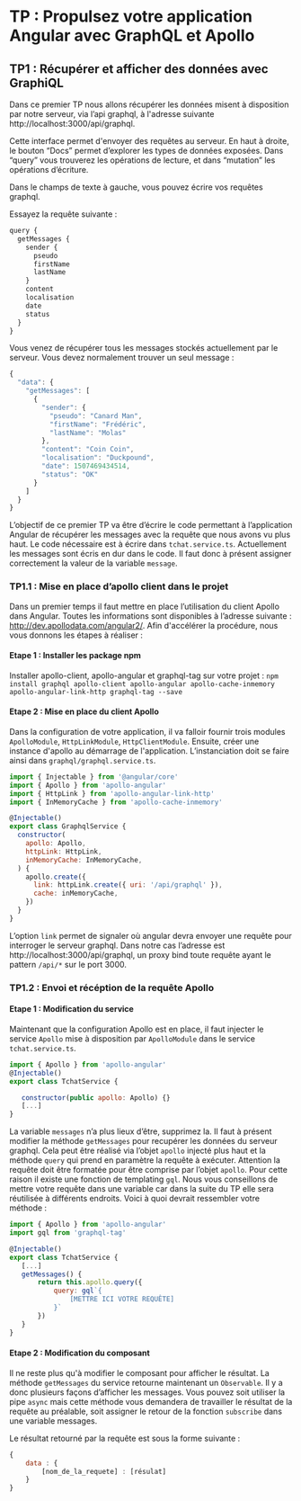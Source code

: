 # TP : Propulsez votre application Angular avec GraphQL et Apollo

## TP1 : Récupérer et afficher des données avec GraphiQL

Dans ce premier TP nous allons récupérer les données misent à disposition par notre serveur, via l’api graphql, à l'adresse suivante http://localhost:3000/api/graphql.

Cette interface permet d'envoyer des requêtes au serveur. En haut à droite, le bouton “Docs” permet d’explorer les types de données exposées. Dans “query” vous trouverez les opérations de lecture, et dans “mutation” les opérations d’écriture.

Dans le champs de texte à gauche, vous pouvez écrire vos requêtes graphql.

Essayez la requête suivante :

```javascript
query {
  getMessages {
    sender {
      pseudo
      firstName
      lastName
    }
    content
    localisation
    date
    status
  }
}
```

Vous venez de récupérer tous les messages stockés actuellement par le serveur. Vous devez normalement trouver un seul message :

```javascript
{
  "data": {
    "getMessages": [
      {
        "sender": {
          "pseudo": "Canard Man",
          "firstName": "Frédéric",
          "lastName": "Molas"
        },
        "content": "Coin Coin",
        "localisation": "Duckpound",
        "date": 1507469434514,
        "status": "OK"
      }
    ]
  }
}
```

L’objectif de ce premier TP va être d’écrire le code permettant à l’application Angular de récupérer les messages avec la requête que nous avons vu plus haut. Le code nécessaire est à écrire dans `tchat.service.ts`. Actuellement les messages sont écris en dur dans le code. Il faut donc à présent assigner correctement la valeur de la variable `message`.

### TP1.1 : Mise en place d’apollo client dans le projet

Dans un premier temps il faut mettre en place l’utilisation du client Apollo dans Angular. Toutes les informations sont disponibles à l’adresse suivante : http://dev.apollodata.com/angular2/. Afin d'accélérer la procédure, nous vous donnons les étapes à réaliser :

#### Etape 1 : Installer les package npm

Installer apollo-client, apollo-angular et graphql-tag sur votre projet : `npm install graphql apollo-client apollo-angular apollo-cache-inmemory apollo-angular-link-http graphql-tag --save`

#### Etape 2 : Mise en place du client Apollo

Dans la configuration de votre application, il va falloir fournir trois modules `ApolloModule`, `HttpLinkModule`, `HttpClientModule`. Ensuite, créer une instance d'apollo au démarrage de l'application. L’instanciation doit se faire ainsi dans `graphql/graphql.service.ts`.

```javascript
import { Injectable } from '@angular/core'
import { Apollo } from 'apollo-angular'
import { HttpLink } from 'apollo-angular-link-http'
import { InMemoryCache } from 'apollo-cache-inmemory'

@Injectable()
export class GraphqlService {
  constructor(
    apollo: Apollo,
    httpLink: HttpLink,
    inMemoryCache: InMemoryCache,
  ) {
    apollo.create({
      link: httpLink.create({ uri: '/api/graphql' }),
      cache: inMemoryCache,
    })
  }
}
```

L’option `link` permet de signaler où angular devra envoyer une requête pour interroger le serveur graphql. Dans notre cas l’adresse est http://localhost:3000/api/graphql, un proxy bind toute requête ayant le pattern `/api/*` sur le port 3000.

### TP1.2 : Envoi et récéption de la requête Apollo

#### Etape 1 : Modification du service

Maintenant que la configuration Apollo est en place, il faut injecter le service `Apollo` mise à disposition par `ApolloModule` dans le service `tchat.service.ts`.

```javascript
import { Apollo } from 'apollo-angular'
@Injectable()
export class TchatService {

   constructor(public apollo: Apollo) {}
   [...]
}
```

La variable `messages` n’a plus lieux d’être, supprimez la. Il faut à présent modifier la méthode `getMessages` pour recupérer les données du serveur graphql. Cela peut être réalisé via l’objet `apollo` injecté plus haut et la méthode `query` qui prend en paramètre la requête à exécuter. Attention la requête doit être formatée pour être comprise par l’objet `apollo`. Pour cette raison il existe une fonction de templating `gql`. Nous vous conseillons de mettre votre requête dans une variable car dans la suite du TP elle sera réutilisée à différents endroits. Voici à quoi devrait ressembler votre méthode :

```javascript
import { Apollo } from 'apollo-angular'
import gql from 'graphql-tag'

@Injectable()
export class TchatService {
   [...]
   getMessages() {
       return this.apollo.query({
           query: gql`{
               [METTRE ICI VOTRE REQUÊTE]
           }`
       })
   }
}
```

#### Etape 2 : Modification du composant

Il ne reste plus qu'à modifier le composant pour afficher le résultat. La méthode `getMessages` du service retourne maintenant un `Observable`. Il y a donc plusieurs façons d’afficher les messages. Vous pouvez soit utiliser la pipe `async` mais cette méthode vous demandera de travailler le résultat de la requête au préalable, soit assigner le retour de la fonction `subscribe` dans une variable messages.

Le résultat retourné par la requête est sous la forme suivante :

```javascript
{
    data : {
        [nom_de_la_requete] : [résulat]
    }
}
```
